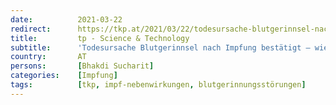 ```yaml
---
date:          2021-03-22
redirect:      https://tkp.at/2021/03/22/todesursache-blutgerinnsel-nach-impfung-bestaetigt-wie-vorhergesagt-von-sucharit-bhakdi/
title:         tp - Science & Technology
subtitle:      'Todesursache Blutgerinnsel nach Impfung bestätigt – wie vorhergesagt von Sucharit Bhakdi'
country:       AT
persons:       [Bhakdi Sucharit]
categories:    [Impfung]
tags:          [tkp, impf-nebenwirkungen, blutgerinnungsstörungen]
---
```

